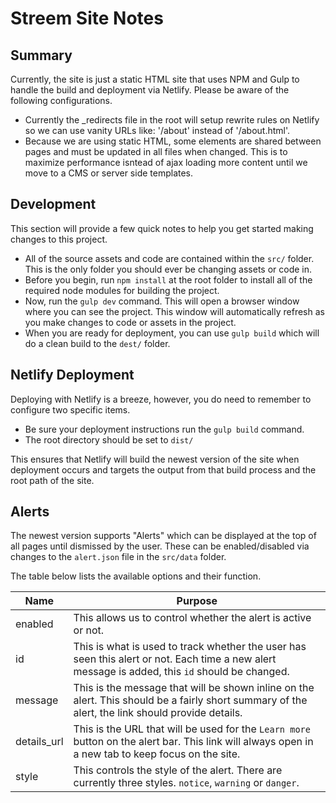 # Streem Site Notes
## Summary
Currently, the site is just a static HTML site that uses NPM and Gulp to handle the build and deployment via Netlify. Please be aware of the following configurations.

- Currently the _redirects file in the root will setup rewrite rules on Netlify so we can use vanity URLs like: '/about' instead of '/about.html'.
- Because we are using static HTML, some elements are shared between pages and must be updated in all files when changed. This is to maximize performance isntead of ajax loading more content until we move to a CMS or server side templates.

## Development
This section will provide a few quick notes to help you get started making changes to this project.

- All of the source assets and code are contained within the `src/` folder. This is the only folder you should ever be changing assets or code in.
- Before you begin, run `npm install` at the root folder to install all of the required node modules for building the project.
- Now, run the `gulp dev` command. This will open a browser window where you can see the project. This window will automatically refresh as you make changes to code or assets in the project.
- When you are ready for deployment, you can use `gulp build` which will do a clean build to the `dest/` folder.

## Netlify Deployment
Deploying with Netlify is a breeze, however, you do need to remember to configure two specific items.

- Be sure your deployment instructions run the `gulp build` command.
- The root directory should be set to `dist/`

This ensures that Netlify will build the newest version of the site when deployment occurs and targets the output from that build process and the root path of the site.

## Alerts
The newest version supports "Alerts" which can be displayed at the top of all pages until dismissed by the user. These can be enabled/disabled via changes to the `alert.json` file in the `src/data` folder.

The table below lists the available options and their function.

|Name|Purpose|
|----|-------|
|enabled|This allows us to control whether the alert is active or not.|
|id|This is what is used to track whether the user has seen this alert or not. Each time a new alert message is added, this `id` should be changed.|
|message|This is the message that will be shown inline on the alert. This should be a fairly short summary of the alert, the link should provide details.|
|details_url|This is the URL that will be used for the `Learn more` button on the alert bar. This link will always open in a new tab to keep focus on the site.|
|style|This controls the style of the alert. There are currently three styles. `notice`, `warning` or `danger`.

